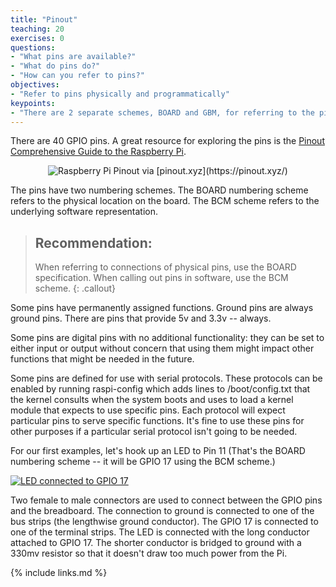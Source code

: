```yaml
---
title: "Pinout"
teaching: 20
exercises: 0
questions:
- "What pins are available?"
- "What do pins do?"
- "How can you refer to pins?"
objectives:
- "Refer to pins physically and programmatically"
keypoints:
- "There are 2 separate schemes, BOARD and GBM, for referring to the pins."
---
```

There are 40 GPIO pins. A great resource for exploring the pins is the [Pinout Comprehensive Guide to the Raspberry Pi](https://pinout.xyz/).

<p align="center"><img src="https://pinout.xyz/resources/raspberry-pi-pinout.png" alt="Raspberry Pi Pinout">
via [pinout.xyz](https://pinout.xyz/)
</p>

The pins have two numbering schemes. The BOARD numbering scheme refers to the physical location on the board. The BCM scheme refers to the underlying software representation.

> ## Recommendation:
>
> When referring to connections of physical pins, use the BOARD specification. When calling out pins in software, use the BCM scheme.
{: .callout}

Some pins have permanently assigned functions. Ground pins are always ground pins. There are pins that provide 5v and 3.3v -- always.

Some pins are digital pins with no additional functionality: they can be set to either input or output without concern that using them might impact other functions that might be needed in the future.

Some pins are defined for use with serial protocols. These protocols can be enabled by running raspi-config which adds lines to /boot/config.txt that the kernel consults when the system boots and uses to load a kernel module that expects to use specific pins. Each protocol will expect particular pins to serve specific functions. It's fine to use these pins for other purposes if a particular serial protocol isn't going to be needed.

For our first examples, let's hook up an LED to Pin 11 (That's the BOARD numbering scheme -- it will be GPIO 17 using the BCM scheme.)

<a href="{{ page.root }}/fig/gpio_17_med.jpg">
  <img src="{{ page.root }}/fig/gpio_17_full.jpg" alt="LED connected to GPIO 17" />
</a>

Two female to male connectors are used to connect between the GPIO pins and the breadboard. The connection to ground is connected to one of the bus strips (the lengthwise ground conductor). The GPIO 17 is connected to one of the terminal strips. The LED is connected with the long conductor attached to GPIO 17. The shorter conductor is bridged to ground with a 330mv resistor so that it doesn't draw too much power from the Pi.

{% include links.md %}
